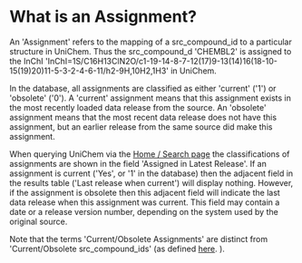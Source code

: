 # What is an Assignment?

 An 'Assignment' refers to the mapping of a src\_compound\_id to a particular structure in UniChem. Thus the src\_compound\_d 'CHEMBL2' is assigned to the InChI 'InChI=1S/C16H13ClN2O/c1-19-14-8-7-12\(17\)9-13\(14\)16\(18-10-15\(19\)20\)11-5-3-2-4-6-11/h2-9H,10H2,1H3' in UniChem.

 In the database, all assignments are classified as either 'current' \('1'\) or 'obsolete' \('0'\). A 'current' assignment means that this assignment exists in the most recently loaded data release from the source. An 'obsolete' assignment means that the most recent data release does not have this assignment, but an earlier release from the same source did make this assignment.

 When querying UniChem via the [Home / Search page](https://www.ebi.ac.uk/unichem/) the classifications of assignments are shown in the field 'Assigned in Latest Release'. If an assignment is current \('Yes', or '1' in the database\) then the adjacent field in the results table \('Last release when current'\) will display nothing. However, if the assignment is obsolete then this adjacent field will indicate the last data release when this assignment was current. This field may contain a date or a release version number, depending on the system used by the original source.

 Note that the terms 'Current/Obsolete Assignments' are distinct from 'Current/Obsolete src\_compound\_ids' \(as defined [here](what-is-meant-by-a-src_id-and-a-src_compound_id-in-unichem.md). \).

